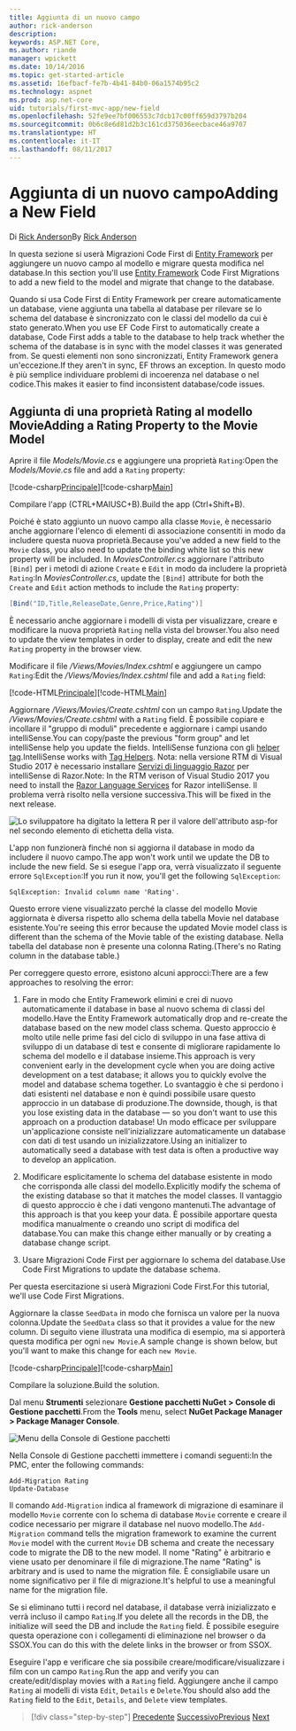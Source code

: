 ```yaml
---
title: Aggiunta di un nuovo campo
author: rick-anderson
description: 
keywords: ASP.NET Core,
ms.author: riande
manager: wpickett
ms.date: 10/14/2016
ms.topic: get-started-article
ms.assetid: 16efbacf-fe7b-4b41-84b0-06a1574b95c2
ms.technology: aspnet
ms.prod: asp.net-core
uid: tutorials/first-mvc-app/new-field
ms.openlocfilehash: 52fe9ee7bf006553c7dcb17c00ff659d3797b204
ms.sourcegitcommit: 0b6c8e6d81d2b3c161cd375036eecbace46a9707
ms.translationtype: HT
ms.contentlocale: it-IT
ms.lasthandoff: 08/11/2017
---
```

# <a name="adding-a-new-field"></a><span data-ttu-id="80c30-103">Aggiunta di un nuovo campo</span><span class="sxs-lookup"><span data-stu-id="80c30-103">Adding a New Field</span></span>

<span data-ttu-id="80c30-104">Di [Rick Anderson](https://twitter.com/RickAndMSFT)</span><span class="sxs-lookup"><span data-stu-id="80c30-104">By [Rick Anderson](https://twitter.com/RickAndMSFT)</span></span>

<span data-ttu-id="80c30-105">In questa sezione si userà Migrazioni Code First di [Entity Framework](http://docs.efproject.net/en/latest/platforms/aspnetcore/new-db.html) per aggiungere un nuovo campo al modello e migrare questa modifica nel database.</span><span class="sxs-lookup"><span data-stu-id="80c30-105">In this section you'll use [Entity Framework](http://docs.efproject.net/en/latest/platforms/aspnetcore/new-db.html) Code First Migrations to add a new field to the model and migrate that change to the database.</span></span>

<span data-ttu-id="80c30-106">Quando si usa Code First di Entity Framework per creare automaticamente un database, viene aggiunta una tabella al database per rilevare se lo schema del database è sincronizzato con le classi del modello da cui è stato generato.</span><span class="sxs-lookup"><span data-stu-id="80c30-106">When you use EF Code First to automatically create a database, Code First adds a table to the database to help track whether the schema of the database is in sync with the model classes it was generated from.</span></span> <span data-ttu-id="80c30-107">Se questi elementi non sono sincronizzati, Entity Framework genera un'eccezione.</span><span class="sxs-lookup"><span data-stu-id="80c30-107">If they aren't in sync, EF throws an exception.</span></span> <span data-ttu-id="80c30-108">In questo modo è più semplice individuare problemi di incoerenza nel database o nel codice.</span><span class="sxs-lookup"><span data-stu-id="80c30-108">This makes it easier to find inconsistent database/code issues.</span></span>

## <a name="adding-a-rating-property-to-the-movie-model"></a><span data-ttu-id="80c30-109">Aggiunta di una proprietà Rating al modello Movie</span><span class="sxs-lookup"><span data-stu-id="80c30-109">Adding a Rating Property to the Movie Model</span></span>

<span data-ttu-id="80c30-110">Aprire il file *Models/Movie.cs* e aggiungere una proprietà `Rating`:</span><span class="sxs-lookup"><span data-stu-id="80c30-110">Open the *Models/Movie.cs* file and add a `Rating` property:</span></span>

<span data-ttu-id="80c30-111">[!code-csharp[Principale](start-mvc/sample/MvcMovie/Models/MovieDateRating.cs?highlight=11&range=7-18)]</span><span class="sxs-lookup"><span data-stu-id="80c30-111">[!code-csharp[Main](start-mvc/sample/MvcMovie/Models/MovieDateRating.cs?highlight=11&range=7-18)]</span></span>

<span data-ttu-id="80c30-112">Compilare l'app (CTRL+MAIUSC+B).</span><span class="sxs-lookup"><span data-stu-id="80c30-112">Build the app (Ctrl+Shift+B).</span></span>

<span data-ttu-id="80c30-113">Poiché è stato aggiunto un nuovo campo alla classe `Movie`, è necessario anche aggiornare l'elenco di elementi di associazione consentiti in modo da includere questa nuova proprietà.</span><span class="sxs-lookup"><span data-stu-id="80c30-113">Because you've added a new field to the `Movie` class, you also need to update the binding white list so this new property will be included.</span></span> <span data-ttu-id="80c30-114">In *MoviesController.cs* aggiornare l'attributo `[Bind]` per i metodi di azione `Create` e `Edit` in modo da includere la proprietà `Rating`:</span><span class="sxs-lookup"><span data-stu-id="80c30-114">In *MoviesController.cs*, update the `[Bind]` attribute for both the `Create` and `Edit` action methods to include the `Rating` property:</span></span>

```csharp
[Bind("ID,Title,ReleaseDate,Genre,Price,Rating")]
   ```

<span data-ttu-id="80c30-115">È necessario anche aggiornare i modelli di vista per visualizzare, creare e modificare la nuova proprietà `Rating` nella vista del browser.</span><span class="sxs-lookup"><span data-stu-id="80c30-115">You also need to update the view templates in order to display, create and edit the new `Rating` property in the browser view.</span></span>

<span data-ttu-id="80c30-116">Modificare il file */Views/Movies/Index.cshtml* e aggiungere un campo `Rating`:</span><span class="sxs-lookup"><span data-stu-id="80c30-116">Edit the */Views/Movies/Index.cshtml* file and add a `Rating` field:</span></span>

<span data-ttu-id="80c30-117">[!code-HTML[Principale](start-mvc/sample/MvcMovie/Views/Movies/IndexGenreRating.cshtml?highlight=17,39&range=24-64)]</span><span class="sxs-lookup"><span data-stu-id="80c30-117">[!code-HTML[Main](start-mvc/sample/MvcMovie/Views/Movies/IndexGenreRating.cshtml?highlight=17,39&range=24-64)]</span></span>

<span data-ttu-id="80c30-118">Aggiornare */Views/Movies/Create.cshtml* con un campo `Rating`.</span><span class="sxs-lookup"><span data-stu-id="80c30-118">Update the */Views/Movies/Create.cshtml* with a `Rating` field.</span></span> <span data-ttu-id="80c30-119">È possibile copiare e incollare il "gruppo di moduli" precedente e aggiornare i campi usando intelliSense.</span><span class="sxs-lookup"><span data-stu-id="80c30-119">You can copy/paste the previous "form group" and let intelliSense help you update the fields.</span></span> <span data-ttu-id="80c30-120">IntelliSense funziona con gli [helper tag](xref:mvc/views/tag-helpers/intro).</span><span class="sxs-lookup"><span data-stu-id="80c30-120">IntelliSense works with [Tag Helpers](xref:mvc/views/tag-helpers/intro).</span></span> <span data-ttu-id="80c30-121">Nota: nella versione RTM di Visual Studio 2017 è necessario installare [Servizi di linguaggio Razor](https://marketplace.visualstudio.com/items?itemName=ms-madsk.RazorLanguageServices) per intelliSense di Razor.</span><span class="sxs-lookup"><span data-stu-id="80c30-121">Note: In the RTM verison of Visual Studio 2017 you need to install the [Razor Language Services](https://marketplace.visualstudio.com/items?itemName=ms-madsk.RazorLanguageServices) for Razor intelliSense.</span></span> <span data-ttu-id="80c30-122">Il problema verrà risolto nella versione successiva.</span><span class="sxs-lookup"><span data-stu-id="80c30-122">This will be fixed in the next release.</span></span>

![Lo sviluppatore ha digitato la lettera R per il valore dell'attributo asp-for nel secondo elemento di etichetta della vista.](new-field/_static/cr.png)

<span data-ttu-id="80c30-126">L'app non funzionerà finché non si aggiorna il database in modo da includere il nuovo campo.</span><span class="sxs-lookup"><span data-stu-id="80c30-126">The app won't work until we update the DB to include the new field.</span></span> <span data-ttu-id="80c30-127">Se si esegue l'app ora, verrà visualizzato il seguente errore `SqlException`:</span><span class="sxs-lookup"><span data-stu-id="80c30-127">If you run it now, you'll get the following `SqlException`:</span></span>

`SqlException: Invalid column name 'Rating'.`

<span data-ttu-id="80c30-128">Questo errore viene visualizzato perché la classe del modello Movie aggiornata è diversa rispetto allo schema della tabella Movie nel database esistente.</span><span class="sxs-lookup"><span data-stu-id="80c30-128">You're seeing this error because the updated Movie model class is different than the schema of the Movie table of the existing database.</span></span> <span data-ttu-id="80c30-129">Nella tabella del database non è presente una colonna Rating.</span><span class="sxs-lookup"><span data-stu-id="80c30-129">(There's no Rating column in the database table.)</span></span>

<span data-ttu-id="80c30-130">Per correggere questo errore, esistono alcuni approcci:</span><span class="sxs-lookup"><span data-stu-id="80c30-130">There are a few approaches to resolving the error:</span></span>

1. <span data-ttu-id="80c30-131">Fare in modo che Entity Framework elimini e crei di nuovo automaticamente il database in base al nuovo schema di classi del modello.</span><span class="sxs-lookup"><span data-stu-id="80c30-131">Have the Entity Framework automatically drop and re-create the database based on the new model class schema.</span></span> <span data-ttu-id="80c30-132">Questo approccio è molto utile nelle prime fasi del ciclo di sviluppo in una fase attiva di sviluppo di un database di test e consente di migliorare rapidamente lo schema del modello e il database insieme.</span><span class="sxs-lookup"><span data-stu-id="80c30-132">This approach is very convenient early in the development cycle when you are doing active development on a test database; it allows you to quickly evolve the model and database schema together.</span></span> <span data-ttu-id="80c30-133">Lo svantaggio è che si perdono i dati esistenti nel database e non è quindi possibile usare questo approccio in un database di produzione.</span><span class="sxs-lookup"><span data-stu-id="80c30-133">The downside, though, is that you lose existing data in the database — so you don't want to use this approach on a production database!</span></span> <span data-ttu-id="80c30-134">Un modo efficace per sviluppare un'applicazione consiste nell'inizializzare automaticamente un database con dati di test usando un inizializzatore.</span><span class="sxs-lookup"><span data-stu-id="80c30-134">Using an initializer to automatically seed a database with test data is often a productive way to develop an application.</span></span>

2. <span data-ttu-id="80c30-135">Modificare esplicitamente lo schema del database esistente in modo che corrisponda alle classi del modello.</span><span class="sxs-lookup"><span data-stu-id="80c30-135">Explicitly modify the schema of the existing database so that it matches the model classes.</span></span> <span data-ttu-id="80c30-136">Il vantaggio di questo approccio è che i dati vengono mantenuti.</span><span class="sxs-lookup"><span data-stu-id="80c30-136">The advantage of this approach is that you keep your data.</span></span> <span data-ttu-id="80c30-137">È possibile apportare questa modifica manualmente o creando uno script di modifica del database.</span><span class="sxs-lookup"><span data-stu-id="80c30-137">You can make this change either manually or by creating a database change script.</span></span>

3. <span data-ttu-id="80c30-138">Usare Migrazioni Code First per aggiornare lo schema del database.</span><span class="sxs-lookup"><span data-stu-id="80c30-138">Use Code First Migrations to update the database schema.</span></span>

<span data-ttu-id="80c30-139">Per questa esercitazione si userà Migrazioni Code First.</span><span class="sxs-lookup"><span data-stu-id="80c30-139">For this tutorial, we'll use Code First Migrations.</span></span>

<span data-ttu-id="80c30-140">Aggiornare la classe `SeedData` in modo che fornisca un valore per la nuova colonna.</span><span class="sxs-lookup"><span data-stu-id="80c30-140">Update the `SeedData` class so that it provides a value for the new column.</span></span> <span data-ttu-id="80c30-141">Di seguito viene illustrata una modifica di esempio, ma si apporterà questa modifica per ogni `new Movie`.</span><span class="sxs-lookup"><span data-stu-id="80c30-141">A sample change is shown below, but you'll want to make this change for each `new Movie`.</span></span>

<span data-ttu-id="80c30-142">[!code-csharp[Principale](start-mvc/sample/MvcMovie/Models/SeedDataRating.cs?name=snippet1&highlight=6)]</span><span class="sxs-lookup"><span data-stu-id="80c30-142">[!code-csharp[Main](start-mvc/sample/MvcMovie/Models/SeedDataRating.cs?name=snippet1&highlight=6)]</span></span>

<span data-ttu-id="80c30-143">Compilare la soluzione.</span><span class="sxs-lookup"><span data-stu-id="80c30-143">Build the solution.</span></span>

<span data-ttu-id="80c30-144">Dal menu **Strumenti** selezionare **Gestione pacchetti NuGet > Console di Gestione pacchetti**.</span><span class="sxs-lookup"><span data-stu-id="80c30-144">From the **Tools** menu, select **NuGet Package Manager > Package Manager Console**.</span></span>

  ![Menu della Console di Gestione pacchetti](adding-model/_static/pmc.png)

<span data-ttu-id="80c30-146">Nella Console di Gestione pacchetti immettere i comandi seguenti:</span><span class="sxs-lookup"><span data-stu-id="80c30-146">In the PMC, enter the following commands:</span></span>

```PMC
Add-Migration Rating
Update-Database
```

<span data-ttu-id="80c30-147">Il comando `Add-Migration` indica al framework di migrazione di esaminare il modello `Movie` corrente con lo schema di database `Movie` corrente e creare il codice necessario per migrare il database nel nuovo modello.</span><span class="sxs-lookup"><span data-stu-id="80c30-147">The `Add-Migration` command tells the migration framework to examine the current `Movie` model with the current `Movie` DB schema and create the necessary code to migrate the DB to the new model.</span></span> <span data-ttu-id="80c30-148">Il nome "Rating" è arbitrario e viene usato per denominare il file di migrazione.</span><span class="sxs-lookup"><span data-stu-id="80c30-148">The name "Rating" is arbitrary and is used to name the migration file.</span></span> <span data-ttu-id="80c30-149">È consigliabile usare un nome significativo per il file di migrazione.</span><span class="sxs-lookup"><span data-stu-id="80c30-149">It's helpful to use a meaningful name for the migration file.</span></span>

<span data-ttu-id="80c30-150">Se si eliminano tutti i record nel database, il database verrà inizializzato e verrà incluso il campo `Rating`.</span><span class="sxs-lookup"><span data-stu-id="80c30-150">If you delete all the records in the DB, the initialize will seed the DB and include the `Rating` field.</span></span> <span data-ttu-id="80c30-151">È possibile eseguire questa operazione con i collegamenti di eliminazione nel browser o da SSOX.</span><span class="sxs-lookup"><span data-stu-id="80c30-151">You can do this with the delete links in the browser or from SSOX.</span></span>

<span data-ttu-id="80c30-152">Eseguire l'app e verificare che sia possibile creare/modificare/visualizzare i film con un campo `Rating`.</span><span class="sxs-lookup"><span data-stu-id="80c30-152">Run the app and verify you can create/edit/display movies with a `Rating` field.</span></span> <span data-ttu-id="80c30-153">Aggiungere anche il campo `Rating` ai modelli di vista `Edit`, `Details` e `Delete`.</span><span class="sxs-lookup"><span data-stu-id="80c30-153">You should also add the `Rating` field to the `Edit`, `Details`, and `Delete` view templates.</span></span>

>[!div class="step-by-step"]
<span data-ttu-id="80c30-154">[Precedente](search.md)
[Successivo](validation.md)</span><span class="sxs-lookup"><span data-stu-id="80c30-154">[Previous](search.md)
[Next](validation.md)</span></span>  
